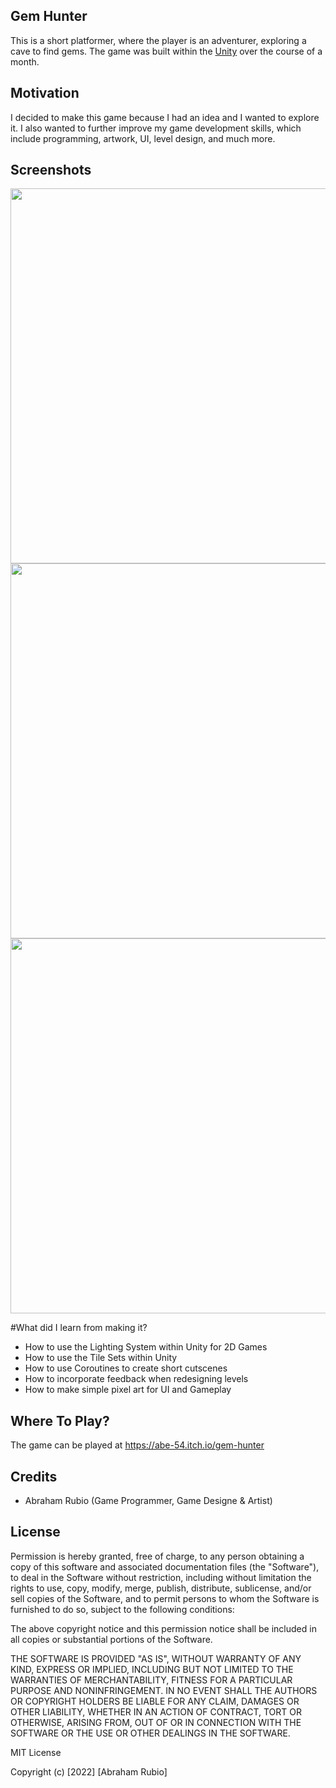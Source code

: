 ## Gem Hunter
This is a short platformer, where the player is an adventurer, exploring a cave to find gems. The game was built within the [Unity](https://unity.com/) over the course of a month. 

## Motivation
I decided to make this game because I had an idea and I wanted to explore it. I also wanted to further improve my game development skills, which include programming, artwork, UI, level design, and much more.
 
## Screenshots
<p float="left">
  <img src="https://user-images.githubusercontent.com/93175657/197503497-19ea799e-9de3-4ea4-96ec-0e66c7b15300.png" width="600" />
  <img src="https://user-images.githubusercontent.com/93175657/197504462-374c5960-8a29-43b7-9274-bdefcad6dcc8.png" width="600" /> 
  <img src="https://user-images.githubusercontent.com/93175657/197504682-3bb03cb2-f685-4838-ae97-d568483519f5.png" width="600" />
</p>

#What did I learn from making it?
- How to use the Lighting System within Unity for 2D Games
- How to use the Tile Sets within Unity
- How to use Coroutines to create short cutscenes
- How to incorporate feedback when redesigning levels
- How to make simple pixel art for UI and Gameplay

## Where To Play?
The game can be played at https://abe-54.itch.io/gem-hunter

## Credits
- Abraham Rubio (Game Programmer, Game Designe & Artist)


## License
Permission is hereby granted, free of charge, to any person obtaining a copy
of this software and associated documentation files (the "Software"), to deal
in the Software without restriction, including without limitation the rights
to use, copy, modify, merge, publish, distribute, sublicense, and/or sell
copies of the Software, and to permit persons to whom the Software is
furnished to do so, subject to the following conditions:

The above copyright notice and this permission notice shall be included in all
copies or substantial portions of the Software.

THE SOFTWARE IS PROVIDED "AS IS", WITHOUT WARRANTY OF ANY KIND, EXPRESS OR
IMPLIED, INCLUDING BUT NOT LIMITED TO THE WARRANTIES OF MERCHANTABILITY,
FITNESS FOR A PARTICULAR PURPOSE AND NONINFRINGEMENT. IN NO EVENT SHALL THE
AUTHORS OR COPYRIGHT HOLDERS BE LIABLE FOR ANY CLAIM, DAMAGES OR OTHER
LIABILITY, WHETHER IN AN ACTION OF CONTRACT, TORT OR OTHERWISE, ARISING FROM,
OUT OF OR IN CONNECTION WITH THE SOFTWARE OR THE USE OR OTHER DEALINGS IN THE
SOFTWARE.

MIT License

Copyright (c) [2022] [Abraham Rubio]
